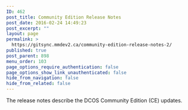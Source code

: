 ```yaml
---
ID: 462
post_title: Community Edition Release Notes
post_date: 2016-02-24 14:49:23
post_excerpt: ""
layout: page
permalink: >
  https://gitsync.mmdev2.ca/community-edition-release-notes-2/
published: true
post_parent: 898
menu_order: 103
page_options_require_authentication: false
page_options_show_link_unauthenticated: false
hide_from_navigation: false
hide_from_related: false
---
```

The release notes describe the DCOS Community Edition (CE) updates.